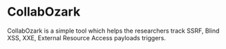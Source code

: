 # CollabOzark
CollabOzark is a simple tool which helps the researchers track SSRF, Blind XSS, XXE, External Resource Access payloads triggers.

